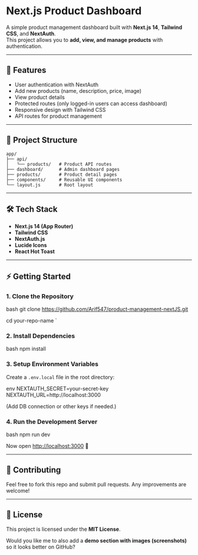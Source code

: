 # Next.js Product Dashboard

A simple product management dashboard built with **Next.js 14**, **Tailwind CSS**, and **NextAuth**.  
This project allows you to **add, view, and manage products** with authentication.

---

## 🚀 Features
- User authentication with NextAuth
- Add new products (name, description, price, image)
- View product details
- Protected routes (only logged-in users can access dashboard)
- Responsive design with Tailwind CSS
- API routes for product management

---

## 📂 Project Structure

```
app/
├── api/
│   └── products/   # Product API routes
├── dashboard/      # Admin dashboard pages
├── products/       # Product detail pages
├── components/     # Reusable UI components
└── layout.js       # Root layout
```


---

## 🛠️ Tech Stack
- **Next.js 14 (App Router)**
- **Tailwind CSS**
- **NextAuth.js**
- **Lucide Icons**
- **React Hot Toast**

---

## ⚡ Getting Started

### 1. Clone the Repository
bash
git clone https://github.com/Arif547/product-management-nextJS.git

cd your-repo-name
`

### 2. Install Dependencies

bash
npm install


### 3. Setup Environment Variables

Create a `.env.local` file in the root directory:

env
NEXTAUTH_SECRET=your-secret-key
NEXTAUTH_URL=http://localhost:3000


(Add DB connection or other keys if needed.)

### 4. Run the Development Server

bash
npm run dev


Now open [http://localhost:3000](http://localhost:3000) 🎉



---

## 🤝 Contributing

Feel free to fork this repo and submit pull requests. Any improvements are welcome!

---

## 📜 License

This project is licensed under the **MIT License**.



Would you like me to also add a **demo section with images (screenshots)** so it looks better on GitHub?

